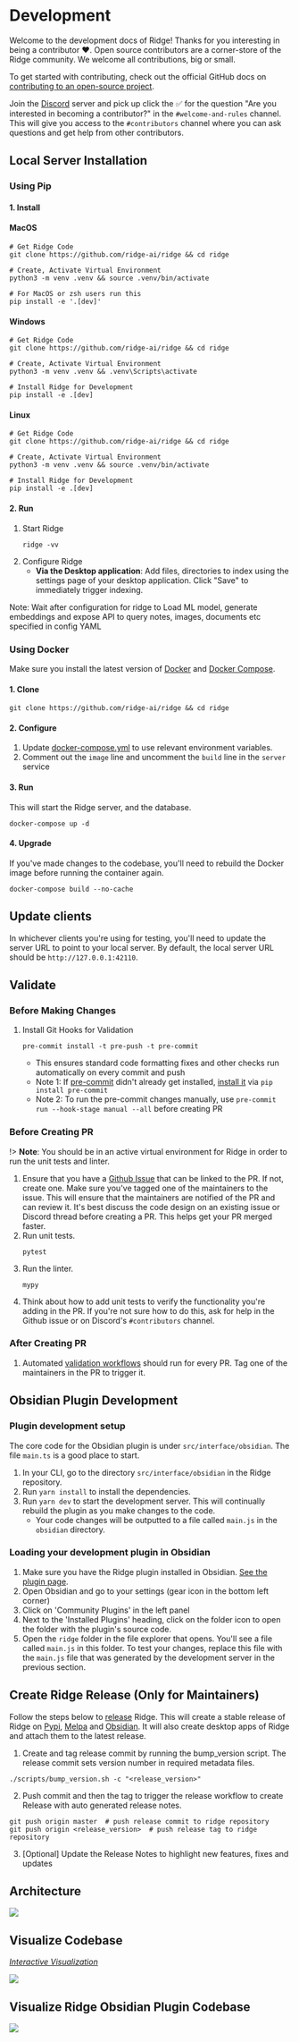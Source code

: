 # Development

Welcome to the development docs of Ridge! Thanks for you interesting in being a contributor ❤️. Open source contributors are a corner-store of the Ridge community. We welcome all contributions, big or small.

To get started with contributing, check out the official GitHub docs on [contributing to an open-source project](https://docs.github.com/en/get-started/exploring-projects-on-github/contributing-to-a-project).

Join the [Discord](https://discord.gg/WaxF3SkFPU) server and pick up click the ✅ for the question "Are you interested in becoming a contributor?" in the `#welcome-and-rules` channel. This will give you access to the `#contributors` channel where you can ask questions and get help from other contributors.

## Local Server Installation
### Using Pip
#### 1. Install


<!-- tabs:start -->

#### **MacOS**

```shell
# Get Ridge Code
git clone https://github.com/ridge-ai/ridge && cd ridge

# Create, Activate Virtual Environment
python3 -m venv .venv && source .venv/bin/activate

# For MacOS or zsh users run this
pip install -e '.[dev]'
```

#### **Windows**

```shell
# Get Ridge Code
git clone https://github.com/ridge-ai/ridge && cd ridge

# Create, Activate Virtual Environment
python3 -m venv .venv && .venv\Scripts\activate

# Install Ridge for Development
pip install -e .[dev]

```

#### **Linux**

```shell
# Get Ridge Code
git clone https://github.com/ridge-ai/ridge && cd ridge

# Create, Activate Virtual Environment
python3 -m venv .venv && source .venv/bin/activate

# Install Ridge for Development
pip install -e .[dev]

```

<!-- tabs:end -->


#### 2. Run
1. Start Ridge
   ```shell
   ridge -vv
   ```
2. Configure Ridge
   - **Via the Desktop application**: Add files, directories to index using the settings page of your desktop application. Click "Save" to immediately trigger indexing.

  Note: Wait after configuration for ridge to Load ML model, generate embeddings and expose API to query notes, images, documents etc specified in config YAML

### Using Docker

Make sure you install the latest version of [Docker](https://docs.docker.com/get-docker/) and [Docker Compose](https://docs.docker.com/compose/install/).

#### 1. Clone

```shell
git clone https://github.com/ridge-ai/ridge && cd ridge
```

#### 2. Configure

1. Update [docker-compose.yml](https://github.com/ridge-ai/ridge/blob/master/docker-compose.yml) to use relevant environment variables.
2. Comment out the `image` line and uncomment the `build` line in the `server` service

#### 3. Run

This will start the Ridge server, and the database.

```shell
docker-compose up -d
```

#### 4. Upgrade

If you've made changes to the codebase, you'll need to rebuild the Docker image before running the container again.

```shell
docker-compose build --no-cache
```

## Update clients
In whichever clients you're using for testing, you'll need to update the server URL to point to your local server. By default, the local server URL should be `http://127.0.0.1:42110`.

## Validate
### Before Making Changes
1. Install Git Hooks for Validation
   ```shell
   pre-commit install -t pre-push -t pre-commit
   ```
   - This ensures standard code formatting fixes and other checks run automatically on every commit and push
   - Note 1: If [pre-commit](https://pre-commit.com/#intro) didn't already get installed, [install it](https://pre-commit.com/#install) via `pip install pre-commit`
   - Note 2: To run the pre-commit changes manually, use `pre-commit run --hook-stage manual --all` before creating PR

### Before Creating PR

!> **Note**: You should be in an active virtual environment for Ridge in order to run the unit tests and linter.

1. Ensure that you have a [Github Issue](https://github.com/ridge-ai/ridge/issues) that can be linked to the PR. If not, create one. Make sure you've tagged one of the maintainers to the issue. This will ensure that the maintainers are notified of the PR and can review it. It's best discuss the code design on an existing issue or Discord thread before creating a PR. This helps get your PR merged faster.
1. Run unit tests.
   ```shell
   pytest
   ```
2. Run the linter.
   ```shell
   mypy
   ```
4. Think about how to add unit tests to verify the functionality you're adding in the PR. If you're not sure how to do this, ask for help in the Github issue or on Discord's `#contributors` channel.

### After Creating PR
1. Automated [validation workflows](.github/workflows) should run for every PR. Tag one of the maintainers in the PR to trigger it.

## Obsidian Plugin Development
### Plugin development setup
The core code for the Obsidian plugin is under `src/interface/obsidian`. The file `main.ts` is a good place to start.

1. In your CLI, go to the directory `src/interface/obsidian` in the Ridge repository.
2. Run `yarn install` to install the dependencies.
3. Run `yarn dev` to start the development server. This will continually rebuild the plugin as you make changes to the code.
    - Your code changes will be outputted to a file called `main.js` in the `obsidian` directory.

### Loading your development plugin in Obsidian
1. Make sure you have the Ridge plugin installed in Obsidian. [See the plugin page](https://publish.obsidian.md/hub/02+-+Community+Expansions/02.05+All+Community+Expansions/Plugins/ridge).
1. Open Obsidian and go to your settings (gear icon in the bottom left corner)
2. Click on 'Community Plugins' in the left panel
3. Next to the 'Installed Plugins' heading, click on the folder icon to open the folder with the plugin's source code.
4. Open the `ridge` folder in the file explorer that opens. You'll see a file called `main.js` in this folder. To test your changes, replace this file with the `main.js` file that was generated by the development server in the previous section.

## Create Ridge Release (Only for Maintainers)
Follow the steps below to [release](https://github.com/debanjum/ridge/releases/) Ridge. This will create a stable release of Ridge on [Pypi](https://pypi.org/project/ridge-assistant/), [Melpa](https://stable.melpa.org/#%252Fridge) and [Obsidian](https://obsidian.md/plugins?id%253Dridge). It will also create desktop apps of Ridge and attach them to the latest release.

1. Create and tag release commit by running the bump_version script. The release commit sets version number in required metadata files.
  ```shell
  ./scripts/bump_version.sh -c "<release_version>"
  ```
2. Push commit and then the tag to trigger the release workflow to create Release with auto generated release notes.
  ```shell
  git push origin master  # push release commit to ridge repository
  git push origin <release_version>  # push release tag to ridge repository
  ```
3. [Optional] Update the Release Notes to highlight new features, fixes and updates

## Architecture

![](./assets/ridge_architecture.png)

## Visualize Codebase

*[Interactive Visualization](https://mango-dune-07a8b7110.1.azurestaticapps.net/?repo=debanjum%2Fridge)*

![](./assets/ridge_codebase_visualization_0.2.1.png)

## Visualize Ridge Obsidian Plugin Codebase

![](./assets/ridge_obsidian_codebase_visualization_0.2.1.png)
